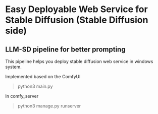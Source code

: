 Easy Deployable Web Service for Stable Diffusion (Stable Diffusion side)
=======
LLM-SD pipeline for better prompting
-----------

This pipeline helps you deploy stable diffusion web service in windows system.

Implemented based on the ComfyUI

> python3 main.py

In comfy_server

> python3 manage.py runserver
